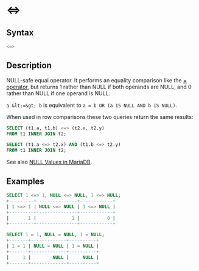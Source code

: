 # &lt;=&gt;

## Syntax

```sql
<=>
```

## Description

NULL-safe equal operator. It performs an equality comparison like
the [= operator](/sql-statements-structure/operators/comparison-operators/equal), but returns 1 rather than NULL if both operands are
NULL, and 0 rather than NULL if one operand is NULL.

`a &lt;=&gt; b` is equivalent to `a = b OR (a IS NULL AND b IS NULL)`.

When used in row comparisons these two queries return the same results:

```sql
SELECT (t1.a, t1.b) <=> (t2.x, t2.y) 
FROM t1 INNER JOIN t2;

SELECT (t1.a <=> t2.x) AND (t1.b <=> t2.y)
FROM t1 INNER JOIN t2;
```

See also [NULL Values in MariaDB](/kb/en/null-values-in-mariadb/).

## Examples

```sql
SELECT 1 <=> 1, NULL <=> NULL, 1 <=> NULL;
+---------+---------------+------------+
| 1 <=> 1 | NULL <=> NULL | 1 <=> NULL |
+---------+---------------+------------+
|       1 |             1 |          0 |
+---------+---------------+------------+

SELECT 1 = 1, NULL = NULL, 1 = NULL;
+-------+-------------+----------+
| 1 = 1 | NULL = NULL | 1 = NULL |
+-------+-------------+----------+
|     1 |        NULL |     NULL |
+-------+-------------+----------+
```